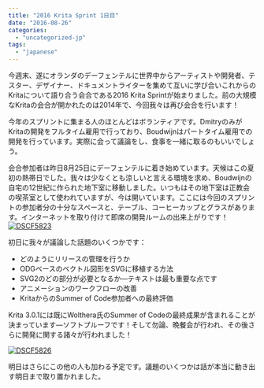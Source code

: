 ```yaml
---
title: "2016 Krita Sprint 1日目"
date: "2016-08-26"
categories: 
  - "uncategorized-jp"
tags: 
  - "japanese"
---
```


今週末、遂にオランダのデーフェンテルに世界中からアーティストや開発者、テスター、デザイナー、ドキュメントライターを集めて互いに学び合いこれからのKritaについて語り合う会合である2016 Krita Sprintが始まりました。前の大規模なKritaの会合が開かれたのは2014年で、今回我々は再び会合を行います！

今年のスプリントに集まる人のほとんどはボランティアです。DmitryのみがKritaの開発をフルタイム雇用で行っており、Boudwijnはパートタイム雇用での開発を行っています。実際に会って議論をし、食事を一緒に取るのもいいでしょう。

会合参加者は昨日8月25日にデーフェンテルに着き始めています。天候はこの夏初の熱帯日でした。我々は少なくとも涼しいと言える環境を求め、Boudwijnの自宅の12世紀に作られた地下室に移動しました。いつもはその地下室は正教会の喫茶室として使われていますが、今は開いています。ここには今回のスプリントの参加者分の十分なスペースと、テーブル、コーヒーカップとグラスがあります。インターネットを取り付けて即席の開発ルームの出来上がりです！[![DSCF5823](/images/posts/2016/DSCF5823-1024x768.jpg)](https://krita.org/wp-content/uploads/2016/08/DSCF5823.jpg)

初日に我々が議論した話題のいくつかです：

- どのようにリリースの管理を行うか
- ODGベースのベクトル図形をSVGに移植する方法
- SVG2のどの部分が必要となるか―テキストは最も重要な点です
- アニメーションのワークフローの改善
- KritaからのSummer of Code参加者への最終評価

Krita 3.0.1には既にWolthera氏のSummer of Codeの最終成果が含まれることが決まっています―ソフトプルーフです！そして勿論、晩餐会が行われ、その後さらに開発に関する諸々が行われました！

[![DSCF5826](/images/posts/2016/DSCF5826-1024x768.jpg)](https://krita.org/wp-content/uploads/2016/08/DSCF5826.jpg)

明日はさらにこの他の人も加わる予定です。議題のいくつかは話が本当に動き出す明日まで取り置かれました。
